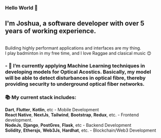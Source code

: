 ### Hello World 👋

<h2 align="left">I'm Joshua, a software developer with over 5 years of working experience.</h2> <br>
Building highly performant applications and interfaces are my thing. <br>
I play badminton in my free time, and I love Raggae and clasical music 😊 <br>

###  - 🔭 I’m currently applying Machine Learning techniques in developing models for Optical Acostics. Basically, my model will be able to detect disturbances in optical fibre, thereby providing security to underground optical fiber networks.

### 📚 My current stack includes:

**Dart**, **Flutter**, **Kotlin**, etc - Mobile Development <br>
**React Native**, **NextJs**, **Tailwind**, **Bootstrap**, **Redux**, etc. - Frontend development. <br>
**NodeJs**, **Django**, **PostGres**, **Flask**, etc - Backend Development <br>
**Solidity**, **Ethersjs**, **Web3Js**, **Hardhat**, etc. - Blockchain/Web3 Development <br>
